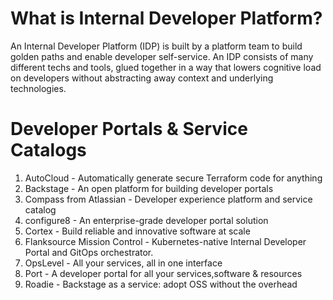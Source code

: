 # What is Internal Developer Platform? 
An Internal Developer Platform (IDP) is built by a platform team to build golden paths and enable developer self-service. An IDP consists of many different techs and tools, glued together in a way that lowers cognitive load on developers without abstracting away context and underlying technologies. 


# Developer Portals & Service Catalogs
1. AutoCloud - Automatically generate secure Terraform code for anything
2. Backstage - An open platform for building developer portals
3. Compass from Atlassian - Developer experience platform and service catalog
4. configure8 - An enterprise-grade developer portal solution
5. Cortex - Build reliable and innovative software at scale
6. Flanksource Mission Control - Kubernetes-native Internal Developer Portal and GitOps orchestrator.
7. OpsLevel	- All your services, all in one interface
8. Port - A developer portal for all your services,software & resources
9. Roadie - Backstage as a service: adopt OSS without the overhead 